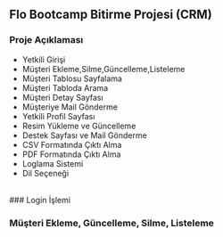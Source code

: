 ## Flo Bootcamp Bitirme Projesi (CRM)
### Proje Açıklaması
- Yetkili Girişi
- Müşteri Ekleme,Silme,Güncelleme,Listeleme
- Müşteri Tablosu Sayfalama
- Müşteri Tabloda Arama
- Müşteri Detay Sayfası
- Müşteriye Mail Gönderme
- Yetkili Profil Sayfası
- Resim Yükleme ve Güncelleme
- Destek Sayfası ve Mail Gönderme
- CSV Formatında Çıktı Alma
- PDF Formatında Çıktı Alma
- Loglama Sistemi
- Dil Seçeneği
<br>
### Login İşlemi

### Müşteri Ekleme, Güncelleme, Silme, Listeleme